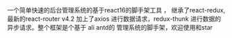 <!-- 作者zsh 求小星星 -->

一个简单快速的后台管理系统的基于react16的脚手架工具 ， 继承了react-redux, 最新的react-router v4.2
加上了axios 进行数据请求，redux-thunk 进行数据的异步请求。整个框架是个基于 ali antd的 管理系统的脚手架，欢迎使用和star